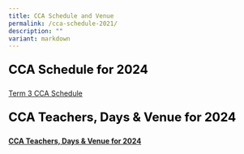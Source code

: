 ```yaml
---
title: CCA Schedule and Venue
permalink: /cca-schedule-2021/
description: ""
variant: markdown
---
```

<p style="font-size: 24px; color: black; font-weight: bold;">CCA Schedule for 2024</p>


[Term 3 CCA Schedule](https://drive.google.com/file/d/1POHoGqeUngiHM1TVy5mVLHY4sjhp2v17/view?usp=drive_link)





<p style="font-size: 24px; color: black; font-weight: bold;">CCA Teachers, Days &amp; Venue for 2024</p>

**[CCA Teachers, Days &amp; Venue for 2024](https://drive.google.com/file/d/1xbCfWQ8DXtOtHA_kxMDNsrvtwjunpyXN/view?usp=drive_link)**